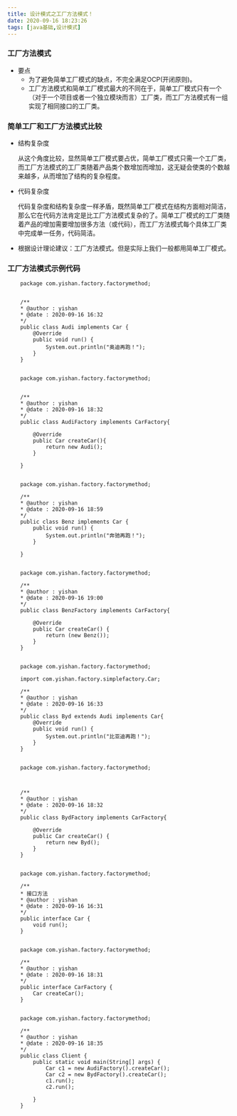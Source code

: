 ```yaml
---
title: 设计模式之工厂方法模式！
date: 2020-09-16 18:23:26
tags: [java基础,设计模式]
---
```

### 工厂方法模式
<!--more-->
- 要点
    - 为了避免简单工厂模式的缺点，不完全满足OCP(开闭原则)。
    - 工厂方法模式和简单工厂模式最大的不同在于，简单工厂模式只有一个（对于一个项目或者一个独立模块而言）工厂类，而工厂方法模式有一组实现了相同接口的工厂类。

### 简单工厂和工厂方法模式比较

- 结构复杂度

    从这个角度比较，显然简单工厂模式要占优，简单工厂模式只需一个工厂类，而工厂方法模式的工厂类随着产品类个数增加而增加，这无疑会使类的个数越来越多，从而增加了结构的复杂程度。

- 代码复杂度

    代码复杂度和结构复杂度一样矛盾，既然简单工厂模式在结构方面相对简洁，那么它在代码方法肯定是比工厂方法模式复杂的了。简单工厂模式的工厂类随着产品的增加需要增加很多方法（或代码），而工厂方法模式每个具体工厂类中完成单一任务，代码简洁。

- 根据设计理论建议：工厂方法模式。但是实际上我们一般都用简单工厂模式。

### 工厂方法模式示例代码

        package com.yishan.factory.factorymethod;


        /**
        * @author : yishan
        * @date : 2020-09-16 16:32
        */
        public class Audi implements Car {
            @Override
            public void run() {
                System.out.println("奥迪再跑！");
            }
        }


        package com.yishan.factory.factorymethod;


        /**
        * @author : yishan
        * @date : 2020-09-16 18:32
        */
        public class AudiFactory implements CarFactory{

            @Override
            public Car createCar(){
                return new Audi();
            }

        }


        package com.yishan.factory.factorymethod;

        /**
        * @author : yishan
        * @date : 2020-09-16 18:59
        */
        public class Benz implements Car {
            public void run() {
                System.out.println("奔驰再跑！");
            }

        }


        package com.yishan.factory.factorymethod;

        /**
        * @author : yishan
        * @date : 2020-09-16 19:00
        */
        public class BenzFactory implements CarFactory{

            @Override
            public Car createCar() {
                return (new Benz());
            }
        }


        package com.yishan.factory.factorymethod;

        import com.yishan.factory.simplefactory.Car;

        /**
        * @author : yishan
        * @date : 2020-09-16 16:33
        */
        public class Byd extends Audi implements Car{
            @Override
            public void run() {
                System.out.println("比亚迪再跑！");
            }
        }


        package com.yishan.factory.factorymethod;



        /**
        * @author : yishan
        * @date : 2020-09-16 18:32
        */
        public class BydFactory implements CarFactory{

            @Override
            public Car createCar() {
                return new Byd();
            }
        }


        package com.yishan.factory.factorymethod;

        /**
        * 接口方法
        * @author : yishan
        * @date : 2020-09-16 16:31
        */
        public interface Car {
            void run();
        }


        package com.yishan.factory.factorymethod;

        /**
        * @author : yishan
        * @date : 2020-09-16 18:31
        */
        public interface CarFactory {
            Car createCar();
        }


        package com.yishan.factory.factorymethod;

        /**
        * @author : yishan
        * @date : 2020-09-16 18:35
        */
        public class Client {
            public static void main(String[] args) {
                Car c1 = new AudiFactory().createCar();
                Car c2 = new BydFactory().createCar();
                c1.run();
                c2.run();

            }
        }
